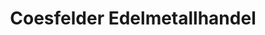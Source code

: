 ---
title: "Coesfelder Edelmetallhandel"
url: /coesfeld/coesfelder-edelmetallhandel/
shop: Schmuck
---